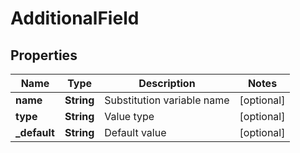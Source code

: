 

# AdditionalField


## Properties

| Name | Type | Description | Notes |
|------------ | ------------- | ------------- | -------------|
|**name** | **String** | Substitution variable name |  [optional] |
|**type** | **String** | Value type |  [optional] |
|**_default** | **String** | Default value |  [optional] |



